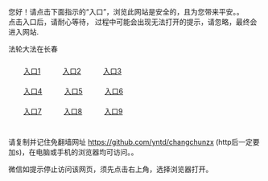 您好！请点击下面指示的“入口”，浏览此网站是安全的，且为您带来平安。。 <br/>
点击入口后，请耐心等待， 过程中可能会出现无法打开的提示，请忽略，最终会进入网站. </br>

法轮大法在长春<br/>
<div style="padding:10px"><a style="margin:20px" target="_blank" href="https://d3aj1djf8nzilq.cloudfront.net/2Qpsp?rgpknqzi" id="ccLink1" rel="nofollow">入口1</a> <a target="_blank" style="margin:20px" href="https://dt0vvdy0243ys.cloudfront.net/2Qpsp?odtlttp" id="ccLink2" rel="nofollow">入口2</a> <a style="margin:20px" target="_blank" href="https://d1rncm2gpsirp6.cloudfront.net/2Qpsp?wrasuzbe" id="ccLink3" rel="nofollow">入口3</a></div>

<div style="padding:10px" ><a style="margin:20px" target="_blank" href="https://d3aj1djf8nzilq.cloudfront.net/2Qpsp?rgpknqzi" id="ccLink4" rel="nofollow">入口4</a> <a style="margin:20px" href="https://dt0vvdy0243ys.cloudfront.net/2Qpsp?odtlttp" target="_blank" id="ccLink5" rel="nofollow">入口5</a> <a style="margin:20px" href="https://d1rncm2gpsirp6.cloudfront.net/2Qpsp?wrasuzbe" target="_blank" id="ccLink6" rel="nofollow">入口6</a></div>

<div style="padding:10px"><a style="margin:20px" target="_blank" href="https://d3aj1djf8nzilq.cloudfront.net/2Qpsp?rgpknqzi" id="ccLink7" rel="nofollow">入口7</a> <a style="margin:20px" href="https://dt0vvdy0243ys.cloudfront.net/2Qpsp?odtlttp" target="_blank" id="ccLink8" rel="nofollow">入口8</a> <a style="margin:20px" target="_blank" href="https://d1rncm2gpsirp6.cloudfront.net/2Qpsp?wrasuzbe" id="ccLink9" rel="nofollow">入口9</a></div>

<br/>



请复制并记住免翻墙网址 https://github.com/yntd/changchunzx (http后一定要加s)，在电脑或手机的浏览器均可访问。。<br/>

微信如提示停止访问该网页，须先点击右上角，选择浏览器打开。
